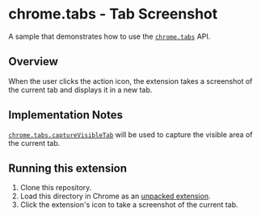 # chrome.tabs - Tab Screenshot

A sample that demonstrates how to use the [`chrome.tabs`](https://developer.chrome.com/docs/extensions/reference/tabs/) API.

## Overview

When the user clicks the action icon, the extension takes a screenshot of the current tab and displays it in a new tab.

## Implementation Notes

[`chrome.tabs.captureVisibleTab`](https://developer.chrome.com/docs/extensions/reference/tabs/#method-captureVisibleTab) will be used to capture the visible area of the current tab.

## Running this extension

1. Clone this repository.
2. Load this directory in Chrome as an [unpacked extension](https://developer.chrome.com/docs/extensions/mv3/getstarted/development-basics/#load-unpacked).
3. Click the extension's icon to take a screenshot of the current tab.
